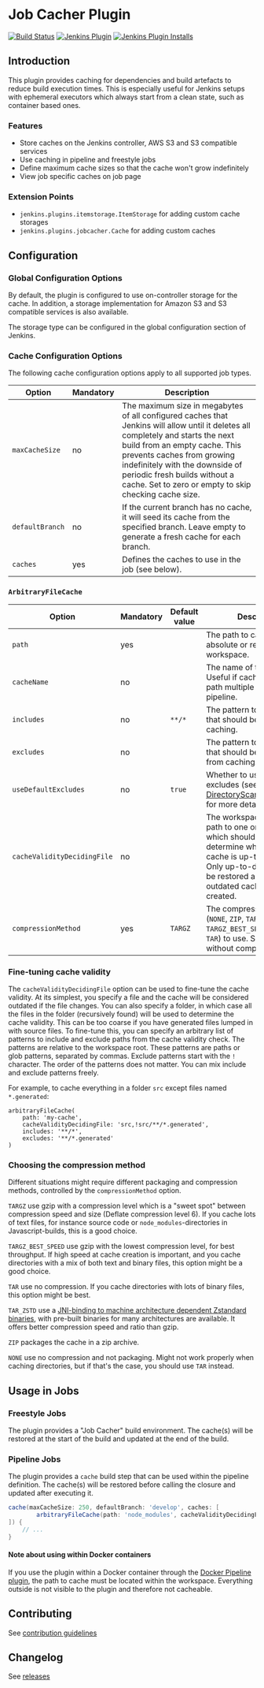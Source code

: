# Job Cacher Plugin

[![Build Status](https://ci.jenkins.io/job/Plugins/job/jobcacher-plugin/job/main/badge/icon)](https://ci.jenkins.io/job/Plugins/job/jobcacher-plugin/job/main/)
[![Jenkins Plugin](https://img.shields.io/jenkins/plugin/v/jobcacher.svg)](https://plugins.jenkins.io/jobcacher)
[![Jenkins Plugin Installs](https://img.shields.io/jenkins/plugin/i/jobcacher.svg?color=blue)](https://plugins.jenkins.io/jobcacher)

## Introduction

This plugin provides caching for dependencies and build artefacts to reduce build execution times.
This is especially useful for Jenkins setups with ephemeral executors which always start from a clean state, such as container based ones.

### Features

- Store caches on the Jenkins controller, AWS S3 and S3 compatible services
- Use caching in pipeline and freestyle jobs
- Define maximum cache sizes so that the cache won't grow indefinitely
- View job specific caches on job page

### Extension Points

- `jenkins.plugins.itemstorage.ItemStorage` for adding custom cache storages
- `jenkins.plugins.jobcacher.Cache` for adding custom caches

## Configuration

### Global Configuration Options

By default, the plugin is configured to use on-controller storage for the cache.
In addition, a storage implementation for Amazon S3 and S3 compatible services is also available.

The storage type can be configured in the global configuration section of Jenkins.

### Cache Configuration Options

The following cache configuration options apply to all supported job types.

| Option          | Mandatory | Description                                                                                                                                                                                                                                                                                                                |
|-----------------|-----------|----------------------------------------------------------------------------------------------------------------------------------------------------------------------------------------------------------------------------------------------------------------------------------------------------------------------------|
| `maxCacheSize`  | no        | The maximum size in megabytes of all configured caches that Jenkins will allow until it deletes all completely and starts the next build from an empty cache. This prevents caches from growing indefinitely with the downside of periodic fresh builds without a cache. Set to zero or empty to skip checking cache size. |
| `defaultBranch` | no        | If the current branch has no cache, it will seed its cache from the specified branch. Leave empty to generate a fresh cache for each branch.                                                                                                                                                                               |
| `caches`        | yes       | Defines the caches to use in the job (see below).                                                                                                                                                                                                                                                                          |

### `ArbitraryFileCache`

| Option                      | Mandatory | Default value | Description                                                                                                                                                                                                                                |
|-----------------------------|-----------|---------------|--------------------------------------------------------------------------------------------------------------------------------------------------------------------------------------------------------------------------------------------|
| `path`                      | yes       |               | The path to cache. It can be absolute or relative to the workspace.                                                                                                                                                                        |
| `cacheName`                 | no        |               | The name of the cache. Useful if caching the same path multiple times in a pipeline.                                                                                                                                                       |
| `includes`                  | no        | `**/*`        | The pattern to match files that should be included in caching.                                                                                                                                                                             |
| `excludes`                  | no        |               | The pattern to match files that should be excluded from caching.                                                                                                                                                                           |
| `useDefaultExcludes`        | no        | `true`        | Whether to use default excludes (see [DirectoryScanner.java#L170](https://github.com/apache/ant/blob/eeacf501dd15327cd300ecd518284e68bb5af4a4/src/main/org/apache/tools/ant/DirectoryScanner.java#L170) for more details).                 |
| `cacheValidityDecidingFile` | no        |               | The workspace-relative path to one or multiple files which should be used to determine whether the cache is up-to-date or not. Only up-to-date caches will be restored and only outdated caches will be created. |
| `compressionMethod`         | yes       | `TARGZ`       | The compression method (`NONE`, `ZIP`, `TARGZ`, `TARGZ_BEST_SPEED`, `TAR_ZSTD`, `TAR`) to use. Some are without compression.                                                                                       |

### Fine-tuning cache validity

The `cacheValidityDecidingFile` option can be used to fine-tune the cache validity. At its simplest,
you specify a file and the cache will be considered outdated if the file changes. You can also specify
a folder, in which case all the files in the folder (recursively found) will be used to determine the
cache validity. This can be too coarse if you have generated files lumped in with source files. To
fine-tune this, you can specify an arbitrary list of patterns to include and exclude paths from the
cache validity check. The patterns are relative to the workspace root. These patterns are paths
or glob patterns, separated by commas. Exclude patterns start with the `!` character. The order of
the patterns does not matter. You can mix include and exclude patterns freely.

For example, to cache everything in a folder `src` except files named `*.generated`:

```
arbitraryFileCache(
    path: 'my-cache',
    cacheValidityDecidingFile: 'src,!src/**/*.generated',
    includes: '**/*',
    excludes: '**/*.generated'
)
```

### Choosing the compression method

Different situations might require different packaging and compression methods, controlled by the `compressionMethod` option.

`TARGZ` use gzip with a compression level which is a "sweet spot" between compression speed and size (Deflate compression level 6).
If you cache lots of text files, for instance source code or `node_modules`-directories in Javascript-builds, this is a good choice.

`TARGZ_BEST_SPEED` use gzip with the lowest compression level, for best throughput.
If high speed at cache creation is important, and you cache directories with a mix of both text and binary files, this option might be a good choice.

`TAR` use no compression.
If you cache directories with lots of binary files, this option might be best.

`TAR_ZSTD` use a [JNI-binding to machine architecture dependent Zstandard binaries](https://github.com/luben/zstd-jni), with pre-built binaries for many architectures are available.
It offers better compression speed and ratio than gzip.

`ZIP` packages the cache in a zip archive.

`NONE` use no compression and not packaging.
Might not work properly when caching directories, but if that's the case, you should use `TAR` instead.

## Usage in Jobs

### Freestyle Jobs

The plugin provides a "Job Cacher" build environment.
The cache(s) will be restored at the start of the build and updated at the end of the build.

### Pipeline Jobs

The plugin provides a `cache` build step that can be used within the pipeline definition.
The cache(s) will be restored before calling the closure and updated after executing it.

```groovy
cache(maxCacheSize: 250, defaultBranch: 'develop', caches: [
        arbitraryFileCache(path: 'node_modules', cacheValidityDecidingFile: 'package-lock.json')
]) {
    // ...
}
```

#### Note about using within Docker containers
If you use the plugin within a Docker container through the [Docker Pipeline plugin](https://plugins.jenkins.io/docker-workflow/), the path to cache must be located within the workspace. Everything outside is not visible to the plugin and therefore not cacheable.

## Contributing

See [contribution guidelines](https://github.com/jenkinsci/.github/blob/master/CONTRIBUTING.md)

## Changelog

See [releases](https://github.com/jenkinsci/jobcacher-plugin/releases)

